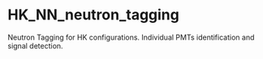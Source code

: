 # HK_NN_neutron_tagging
Neutron Tagging for HK configurations. Individual PMTs identification and signal detection.
